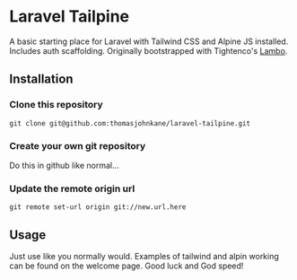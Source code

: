 # Laravel Tailpine

A basic starting place for Laravel with Tailwind CSS and Alpine JS installed. Includes auth scaffolding. Originally bootstrapped with Tightenco's <a href="https://github.com/tightenco/lambo">Lambo</a>.

## Installation
### Clone this repository
`git clone git@github.com:thomasjohnkane/laravel-tailpine.git`
### Create your own git repository
Do this in github like normal...
### Update the remote origin url
`git remote set-url origin git://new.url.here`

## Usage
Just use like you normally would. Examples of tailwind and alpin working can be found on the welcome page. Good luck and God speed!
